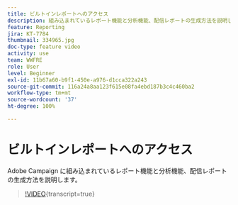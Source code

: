 ```yaml
---
title: ビルトインレポートへのアクセス
description: 組み込まれているレポート機能と分析機能、配信レポートの生成方法を説明します。
feature: Reporting
jira: KT-7784
thumbnail: 334965.jpg
doc-type: feature video
activity: use
team: WWFRE
role: User
level: Beginner
exl-id: 11b67a60-b9f1-450e-a976-d1cca322a243
source-git-commit: 116a24a8aa123f615e08fa4ebd187b3c4c460ba2
workflow-type: tm+mt
source-wordcount: '37'
ht-degree: 100%

---
```


# ビルトインレポートへのアクセス

Adobe Campaign に組み込まれているレポート機能と分析機能、配信レポートの生成方法を説明します。

>[!VIDEO](https://video.tv.adobe.com/v/3448284?quality=12&learn=on&captions=jpn){transcript=true}
